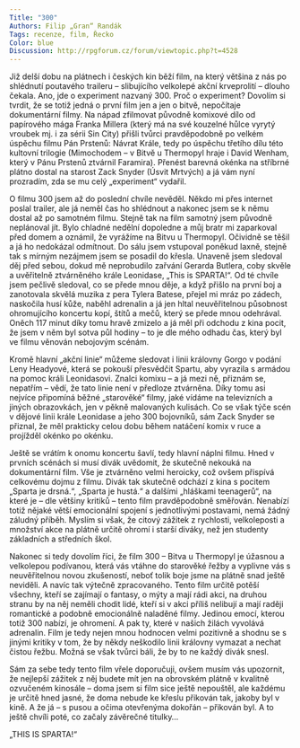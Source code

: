 ```yaml
--- 
Title: "300"
Authors: Filip „Gran“ Randák
Tags: recenze, film, Řecko
Color: blue
Discussion: http://rpgforum.cz/forum/viewtopic.php?t=4528
--- 
```


Již delší dobu na plátnech i českých kin běží film, na který většina z nás po shlédnutí
poutavého traileru – slibujícího velkolepé akční krveprolití – dlouho čekala. Ano, jde
o experiment nazvaný 300. Proč o experiment? Dovolím si tvrdit, že se totiž jedná o první
film jen a jen o bitvě, nepočítaje dokumentární filmy. Na nápad zfilmovat původně
komixové dílo od papírového mága Franka Millera (který má na své kouzelné hůlce
vyrytý vroubek mj. i za sérii Sin City) přišli tvůrci pravděpodobně po velkém úspěchu
filmu Pán Prstenů: Návrat Krále, tedy po úspěchu třetího dílu této kultovní trilogie
(Mimochodem – v Bitvě u Thermopyl hraje i David Wenham, který v Pánu Prstenů
ztvárnil Faramira). Přenést barevná okénka na stříbrné plátno dostal na starost Zack
Snyder (Úsvit Mrtvých) a já vám nyní prozradím, zda se mu celý „experiment“ vydařil.

O filmu 300 jsem až do poslední chvíle nevěděl. Někdo mi přes internet poslal trailer,
ale já neměl čas ho shlédnout a nakonec jsem se k němu dostal až po samotném filmu.
Stejně tak na film samotný jsem původně neplánoval jít. Bylo chladné nedělní dopoledne a
můj bratr mi zaparkoval před domem a oznámil, že vyrážíme na Bitvu u Thermopyl.
Očividně se těšil a já ho nedokázal odmítnout. Do sálu jsem vstupoval poněkud laxně,
stejně tak s mírným nezájmem jsem se posadil do křesla. Unaveně jsem sledoval děj před
sebou, dokud mě neprobudilo zařvání Gerarda Butlera, coby skvěle a uvěřitelně
ztvárněného krále Leonidase, „This is SPARTA!“. Od té chvíle jsem pečlivě sledoval, co se
přede mnou děje, a když přišlo na první boj a zanotovala skvělá muzika z pera Tylera
Batese, přejel mi mráz po zádech, naskočila husí kůže, naběhl adrenalin a já jen hltal
neuvěřitelnou působnost ohromujícího koncertu kopí, štítů a mečů, který se přede mnou
odehrával. Oněch 117 minut díky tomu hravě zmizelo a já měl při odchodu z kina pocit, že
jsem v něm byl sotva půl hodiny – to je dle mého odhadu čas, který byl ve filmu věnován
nebojovým scénám.

Kromě hlavní „akční linie“ můžeme sledovat i linii královny Gorgo v podání Leny
Headyové, která se pokouší přesvědčit Spartu, aby vyrazila s armádou na pomoc králi
Leonidasovi. Znalci komixu – a já mezi ně, přiznám se, nepatřím – vědí, že tato linie není
v předloze ztvárněna. Díky tomu asi nejvíce připomíná běžné „starověké“ filmy, jaké
vídáme na televizních a jiných obrazovkách, jen v pěkně malovaných kulisách. Co se však
týče scén v dějové linii krále Leonidase a jeho 300 bojovníků, sám Zack Snyder se přiznal,
že měl prakticky celou dobu během natáčení komix v ruce a projížděl okénko po okénku.

Ještě se vrátím k onomu koncertu šavlí, tedy hlavní náplni filmu. Hned v prvních
scénách si musí divák uvědomit, že skutečně nekouká na dokumentární film. Vše je
ztvárněno velmi heroicky, což ovšem přispívá celkovému dojmu z filmu. Divák tak
skutečně odchází z kina s pocitem „Sparta je drsná.“, „Sparta je hustá.“ a dalšími
„hláškami teenagerů“, na které je – dle většiny kritiků – tento film pravděpodobně
směřován. Nenabízí totiž nějaké větší emocionální spojení s jednotlivými postavami, nemá
žádný záludný příběh. Myslím si však, že citový zážitek z rychlosti, velkoleposti a
množství akce na plátně určitě ohromí i starší diváky, než jen studenty základních a
středních škol.

Nakonec si tedy dovolím říci, že film 300 – Bitva u Thermopyl je úžasnou a
velkolepou podívanou, která vás vtáhne do starověké řežby a vyplivne vás
s neuvěřitelnou novou zkušeností, neboť tolik boje jsme na plátně snad ještě neviděli.
A navíc tak výtečně zpracovaného. Tento film určitě potěší všechny, kteří se zajímají
o fantasy, o mýty a mají rádi akci, na druhou stranu by na něj neměli chodit lidé, kteří si
v akci příliš nelibují a mají raději romantické a podobně emocionálně naladěné filmy.
Jedinou emocí, kterou totiž 300 nabízí, je ohromení. A pak ty, které v našich žilách
vyvolává adrenalin. Film je tedy nejen mnou hodnocen velmi pozitivně a shodnu se
s jinými kritiky v tom, že by někdy neškodilo linii královny vymazat a nechat čistou řežbu.
Možná se však tvůrci báli, že by to ne každý divák snesl.

Sám za sebe tedy tento film vřele doporučuji, ovšem musím vás upozornit, že
nejlepší zážitek z něj budete mít jen na obrovském plátně v kvalitně ozvučeném kinosále
– doma jsem si film sice ještě nepouštěl, ale každému je určitě hned jasné, že doma nebude
ke křeslu přikován tak, jakoby byl v kině. A že já – s pusou a očima otevřenýma dokořán
– přikován byl. A to ještě chvíli poté, co začaly závěrečné titulky…

„THIS IS SPARTA!“